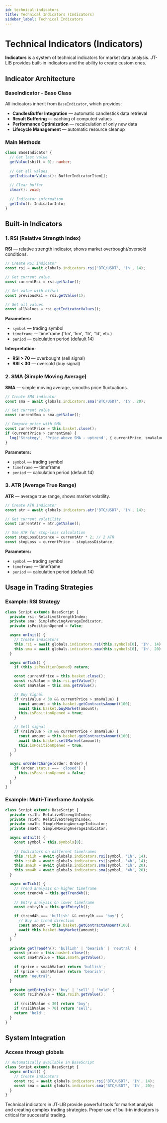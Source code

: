 ```yaml
---
id: technical-indicators
title: Technical Indicators (Indicators)
sidebar_label: Technical Indicators
---
```


# Technical Indicators (Indicators)

**Indicators** is a system of technical indicators for market data analysis. JT-LIB provides built-in indicators and the ability to create custom ones.

## Indicator Architecture

### BaseIndicator - Base Class

All indicators inherit from `BaseIndicator`, which provides:

- **CandlesBuffer Integration** — automatic candlestick data retrieval
- **Result Buffering** — caching of computed values
- **Performance Optimization** — recalculation of only new data
- **Lifecycle Management** — automatic resource cleanup

### Main Methods

```typescript
class BaseIndicator {
  // Get last value
  getValue(shift = 0): number;
  
  // Get all values
  getIndicatorValues(): BufferIndicatorItem[];
  
  // Clear buffer
  clear(): void;
  
  // Indicator information
  getInfo(): IndicatorInfo;
}
```

## Built-in Indicators

### 1. RSI (Relative Strength Index)

**RSI** — relative strength indicator, shows market overbought/oversold conditions.

```typescript
// Create RSI indicator
const rsi = await globals.indicators.rsi('BTC/USDT', '1h', 14);

// Get current value
const currentRsi = rsi.getValue();

// Get value with offset
const previousRsi = rsi.getValue(1);

// Get all values
const allValues = rsi.getIndicatorValues();
```

**Parameters:**
- `symbol` — trading symbol
- `timeframe` — timeframe ('1m', '5m', '1h', '1d', etc.)
- `period` — calculation period (default 14)

**Interpretation:**
- **RSI > 70** — overbought (sell signal)
- **RSI < 30** — oversold (buy signal)

### 2. SMA (Simple Moving Average)

**SMA** — simple moving average, smooths price fluctuations.

```typescript
// Create SMA indicator
const sma = await globals.indicators.sma('BTC/USDT', '1h', 20);

// Get current value
const currentSma = sma.getValue();

// Compare price with SMA
const currentPrice = this.basket.close();
if (currentPrice > currentSma) {
  log('Strategy', 'Price above SMA - uptrend', { currentPrice, smaValue: currentSma }, true);
}
```

**Parameters:**
- `symbol` — trading symbol
- `timeframe` — timeframe
- `period` — calculation period (default 14)

### 3. ATR (Average True Range)

**ATR** — average true range, shows market volatility.

```typescript
// Create ATR indicator
const atr = await globals.indicators.atr('BTC/USDT', '1h', 14);

// Get current volatility
const currentAtr = atr.getValue();

// Use ATR for stop-loss calculation
const stopLossDistance = currentAtr * 2; // 2 ATR
const stopLoss = currentPrice - stopLossDistance;
```

**Parameters:**
- `symbol` — trading symbol
- `timeframe` — timeframe
- `period` — calculation period (default 14)

## Usage in Trading Strategies

### Example: RSI Strategy

```typescript
class Script extends BaseScript {
  private rsi: RelativeStrengthIndex;
  private sma: SimpleMovingAverageIndicator;
  private isPositionOpened = false;

  async onInit() {
    // Create indicators
    this.rsi = await globals.indicators.rsi(this.symbols[0], '1h', 14);
    this.sma = await globals.indicators.sma(this.symbols[0], '1h', 20);
  }

  async onTick() {
    if (this.isPositionOpened) return;

    const currentPrice = this.basket.close();
    const rsiValue = this.rsi.getValue();
    const smaValue = this.sma.getValue();

    // Buy signal
    if (rsiValue < 30 && currentPrice > smaValue) {
      const amount = this.basket.getContractsAmount(100);
      await this.basket.buyMarket(amount);
      this.isPositionOpened = true;
    }

    // Sell signal
    if (rsiValue > 70 && currentPrice < smaValue) {
      const amount = this.basket.getContractsAmount(100);
      await this.basket.sellMarket(amount);
      this.isPositionOpened = true;
    }
  }

  async onOrderChange(order: Order) {
    if (order.status === 'closed') {
      this.isPositionOpened = false;
    }
  }
}
```

### Example: Multi-Timeframe Analysis

```typescript
class Script extends BaseScript {
  private rsi1h: RelativeStrengthIndex;
  private rsi4h: RelativeStrengthIndex;
  private sma1h: SimpleMovingAverageIndicator;
  private sma4h: SimpleMovingAverageIndicator;

  async onInit() {
    const symbol = this.symbols[0];
    
    // Indicators on different timeframes
    this.rsi1h = await globals.indicators.rsi(symbol, '1h', 14);
    this.rsi4h = await globals.indicators.rsi(symbol, '4h', 14);
    this.sma1h = await globals.indicators.sma(symbol, '1h', 20);
    this.sma4h = await globals.indicators.sma(symbol, '4h', 20);
  }

  async onTick() {
    // Trend analysis on higher timeframe
    const trend4h = this.getTrend4h();
    
    // Entry analysis on lower timeframe
    const entry1h = this.getEntry1h();

    if (trend4h === 'bullish' && entry1h === 'buy') {
      // Buy in trend direction
      const amount = this.basket.getContractsAmount(100);
      await this.basket.buyMarket(amount);
    }
  }

  private getTrend4h(): 'bullish' | 'bearish' | 'neutral' {
    const price = this.basket.close();
    const sma4hValue = this.sma4h.getValue();
    
    if (price > sma4hValue) return 'bullish';
    if (price < sma4hValue) return 'bearish';
    return 'neutral';
  }

  private getEntry1h(): 'buy' | 'sell' | 'hold' {
    const rsi1hValue = this.rsi1h.getValue();
    
    if (rsi1hValue < 30) return 'buy';
    if (rsi1hValue > 70) return 'sell';
    return 'hold';
  }
}
```

## System Integration

### Access through globals

```typescript
// Automatically available in BaseScript
class Script extends BaseScript {
  async onInit() {
    // Create indicators
    const rsi = await globals.indicators.rsi('BTC/USDT', '1h', 14);
    const sma = await globals.indicators.sma('BTC/USDT', '1h', 20);
  }
}
```

Technical indicators in JT-LIB provide powerful tools for market analysis and creating complex trading strategies. Proper use of built-in indicators is critical for successful trading.